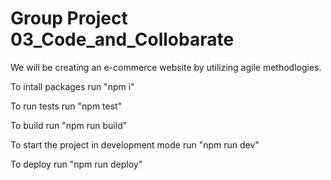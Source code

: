 # Group Project 03_Code_and_Collobarate

We will be creating an e-commerce website by utilizing agile methodlogies.

To intall packages run "npm i" 

To run tests run "npm test"

To build run "npm run build"

To start the project in development mode run "npm run dev"

To deploy run "npm run deploy"
